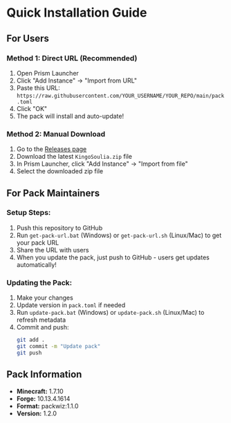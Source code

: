 # Quick Installation Guide

## For Users

### Method 1: Direct URL (Recommended)
1. Open Prism Launcher
2. Click "Add Instance" → "Import from URL"
3. Paste this URL: `https://raw.githubusercontent.com/YOUR_USERNAME/YOUR_REPO/main/pack.toml`
4. Click "OK"
5. The pack will install and auto-update!

### Method 2: Manual Download
1. Go to the [Releases page](https://github.com/YOUR_USERNAME/YOUR_REPO/releases)
2. Download the latest `KingoSoulia.zip` file
3. In Prism Launcher, click "Add Instance" → "Import from file"
4. Select the downloaded zip file

## For Pack Maintainers

### Setup Steps:
1. Push this repository to GitHub
2. Run `get-pack-url.bat` (Windows) or `get-pack-url.sh` (Linux/Mac) to get your pack URL
3. Share the URL with users
4. When you update the pack, just push to GitHub - users get updates automatically!

### Updating the Pack:
1. Make your changes
2. Update version in `pack.toml` if needed
3. Run `update-pack.bat` (Windows) or `update-pack.sh` (Linux/Mac) to refresh metadata
4. Commit and push:
   ```bash
   git add .
   git commit -m "Update pack"
   git push
   ```

## Pack Information
- **Minecraft:** 1.7.10
- **Forge:** 10.13.4.1614
- **Format:** packwiz:1.1.0
- **Version:** 1.2.0

